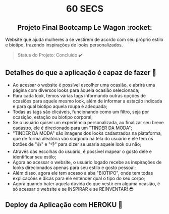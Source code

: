 <h1 align="center"> 60 SECS </h1>
<h2 align="center"> Projeto Final Bootcamp Le Wagon :rocket: </h2>

Website que ajuda mulheres a se vestirem de acordo com seu próprio estilo e biotipo, trazendo inspirações de looks personalizados.


> Status do Projeto: Concluido :heavy_check_mark:


## Detalhes do que a aplicação é capaz de fazer :checkered_flag:

- Ao acessar o website é possível escolher uma ocasião, e abrirá uma página com diversos looks para àquela ocasião selecionada;
- Para cada look, temos várias tags informando outras opções de ocasiões para aquele mesmo look, além de informar a estação indicada e para qual biotipo aquela roupa é adequada;
- Todas as tags são clicáveis, funcionando como um filtro, seja por ocasiçāo, estação ou biotipo corporal;
- Se o usuário quiser um experiência personalizada, ao finalizar seu breve cadastro, ele é direcionado para um "TINDER DA MODA";
- "TINDER DA MODA" são imagens dos looks cadastrados na plataforma, que de forma aleatória vão surgindo na tela do usuário e ele tem os botões de ":thumbsup:" e ":thumbsdown:" para dizer se usaria aquele look ou nāo;
- Através das escolhas do usuário, é possível mapear o gosto dele e identificar seu estilo;
- Agora ao acessar o website, o usuário logado recebe as inspirações de looks direcionados apenas para seu estilo e gosto pessoal;
- Além disso, agora ele tem acesso a aba "BIOTIPO", onde tem todas explicações e dicas para ele entender qual o tipo do seu corpo;
- Agora quando bater aquela dúvida do que vestir em alguma ocasião, é só acessar o website e se INSPIRAR e se REINVENTAR! :sunglasses:


## Deploy da Aplicação com HEROKU :dash:

>
